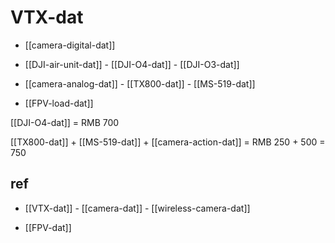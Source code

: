 
# VTX-dat

- [[camera-digital-dat]]

- [[DJI-air-unit-dat]] - [[DJI-O4-dat]] - [[DJI-O3-dat]] 

- [[camera-analog-dat]] - [[TX800-dat]] - [[MS-519-dat]]

- [[FPV-load-dat]]

[[DJI-O4-dat]] = RMB 700 

[[TX800-dat]] + [[MS-519-dat]] + [[camera-action-dat]] = RMB 250 + 500 = 750


## ref 

- [[VTX-dat]] - [[camera-dat]] - [[wireless-camera-dat]]

- [[FPV-dat]]